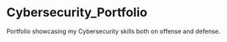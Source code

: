 # Cybersecurity_Portfolio
Portfolio showcasing my Cybersecurity skills both on offense and defense.
